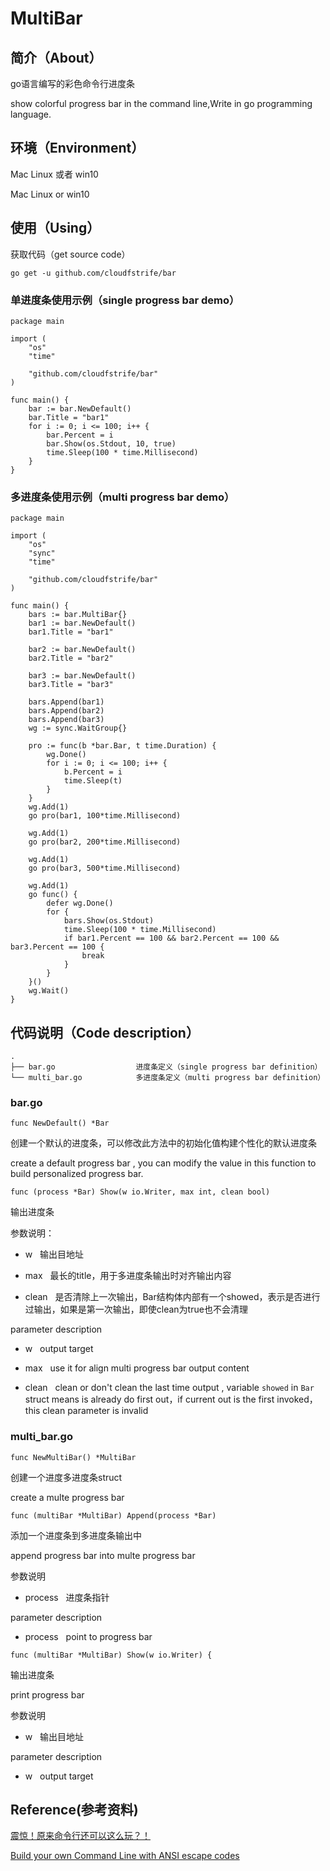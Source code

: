 # MultiBar

## 简介（About）

go语言编写的彩色命令行进度条

show colorful progress bar in the command line,Write in  go programming language.

## 环境（Environment）

Mac Linux 或者 win10

Mac Linux or win10

## 使用（Using）

获取代码（get source code）

```
go get -u github.com/cloudfstrife/bar
```

### 单进度条使用示例（single progress bar demo）

```
package main

import (
	"os"
	"time"

	"github.com/cloudfstrife/bar"
)

func main() {
	bar := bar.NewDefault()
	bar.Title = "bar1"
	for i := 0; i <= 100; i++ {
		bar.Percent = i
		bar.Show(os.Stdout, 10, true)
		time.Sleep(100 * time.Millisecond)
	}
}
```

### 多进度条使用示例（multi progress bar demo）

```
package main

import (
	"os"
	"sync"
	"time"

	"github.com/cloudfstrife/bar"
)

func main() {
	bars := bar.MultiBar{}
	bar1 := bar.NewDefault()
	bar1.Title = "bar1"

	bar2 := bar.NewDefault()
	bar2.Title = "bar2"

	bar3 := bar.NewDefault()
	bar3.Title = "bar3"

	bars.Append(bar1)
	bars.Append(bar2)
	bars.Append(bar3)
	wg := sync.WaitGroup{}

	pro := func(b *bar.Bar, t time.Duration) {
		wg.Done()
		for i := 0; i <= 100; i++ {
			b.Percent = i
			time.Sleep(t)
		}
	}
	wg.Add(1)
	go pro(bar1, 100*time.Millisecond)

	wg.Add(1)
	go pro(bar2, 200*time.Millisecond)

	wg.Add(1)
	go pro(bar3, 500*time.Millisecond)

	wg.Add(1)
	go func() {
		defer wg.Done()
		for {
			bars.Show(os.Stdout)
			time.Sleep(100 * time.Millisecond)
			if bar1.Percent == 100 && bar2.Percent == 100 && bar3.Percent == 100 {
				break
			}
		}
	}()
	wg.Wait()
}
```

## 代码说明（Code description）

```
.
├── bar.go					进度条定义（single progress bar definition）
└── multi_bar.go			多进度条定义（multi progress bar definition）
```

### bar.go

```
func NewDefault() *Bar 
```

创建一个默认的进度条，可以修改此方法中的初始化值构建个性化的默认进度条

create a default progress bar , you can modify the value in this function to build personalized progress bar.

```
func (process *Bar) Show(w io.Writer, max int, clean bool) 
```

输出进度条

参数说明：

* w			&nbsp;&nbsp;输出目地址

* max		&nbsp;&nbsp;最长的title，用于多进度条输出时对齐输出内容

* clean		&nbsp;&nbsp;是否清除上一次输出，Bar结构体内部有一个showed，表示是否进行过输出，如果是第一次输出，即使clean为true也不会清理

parameter description

* w			&nbsp;&nbsp;output target 

* max		&nbsp;&nbsp;use it for align multi progress bar output content

* clean		&nbsp;&nbsp;clean or don't clean the last time output , variable `showed` in `Bar` struct means is already do first out，if current out is the first invoked，this clean parameter is invalid

### multi_bar.go

```
func NewMultiBar() *MultiBar 
```

创建一个进度多进度条struct 

create a multe progress bar

```
func (multiBar *MultiBar) Append(process *Bar)
```

添加一个进度条到多进度条输出中

append progress bar into multe progress bar

参数说明 

* process 		&nbsp;&nbsp;进度条指针

parameter description

* process		&nbsp;&nbsp;point to progress bar 


```
func (multiBar *MultiBar) Show(w io.Writer) {
```

输出进度条

print progress bar

参数说明 

* w			&nbsp;&nbsp;输出目地址

parameter description

* w			&nbsp;&nbsp;output target 

## Reference(参考资料)

[震惊！原来命令行还可以这么玩？！ ](http://kissyu.org/2017/11/25/%E9%9C%87%E6%83%8A%EF%BC%81%E5%8E%9F%E6%9D%A5%E5%91%BD%E4%BB%A4%E8%A1%8C%E8%BF%98%E5%8F%AF%E4%BB%A5%E8%BF%99%E4%B9%88%E7%8E%A9%EF%BC%9F%EF%BC%81/)

[Build your own Command Line with ANSI escape codes](http://www.lihaoyi.com/post/BuildyourownCommandLinewithANSIescapecodes.html)
